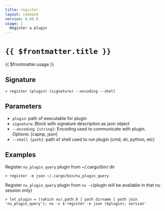 ```yaml
---
title: register
layout: command
version: 0.60.0
usage: |
  Register a plugin
---
```


# `{{ $frontmatter.title }}`

<div style='white-space: pre-wrap;'>{{ $frontmatter.usage }}</div>

## Signature

`> register (plugin) (signature) --encoding --shell`

## Parameters

- `plugin`: path of executable for plugin
- `signature`: Block with signature description as json object
- `--encoding {string}`: Encoding used to communicate with plugin. Options: [capnp, json]
- `--shell {path}`: path of shell used to run plugin (cmd, sh, python, etc)

## Examples

Register `nu_plugin_query` plugin from ~/.cargo/bin/ dir

```shell
> register -e json ~/.cargo/bin/nu_plugin_query
```

Register `nu_plugin_query` plugin from `nu -c`(plugin will be available in that nu session only)

```shell
> let plugin = ((which nu).path.0 | path dirname | path join 'nu_plugin_query'); nu -c $'register -e json ($plugin); version'
```
